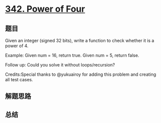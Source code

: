 # [342. Power of Four](https://leetcode.com/problems/power-of-four/)

## 题目

        
Given an integer (signed 32 bits), write a function to check whether it is a power of 4.

Example:
Given num = 16, return true.
Given num = 5, return false.


Follow up: Could you solve it without loops/recursion?

Credits:Special thanks to @yukuairoy  for adding this problem and creating all test cases.
      

## 解题思路


## 总结


